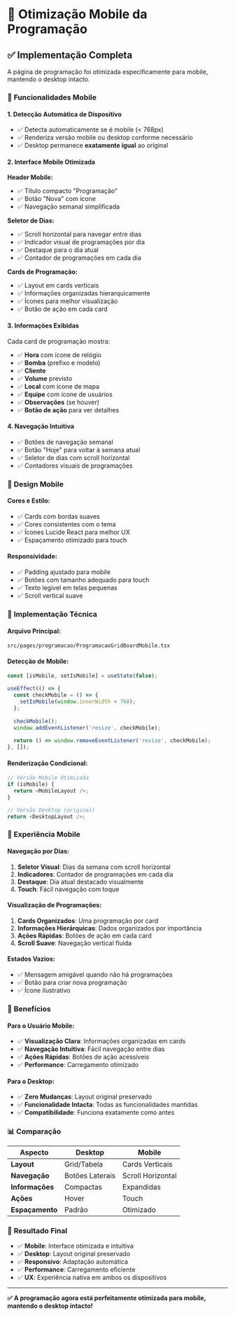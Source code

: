 # 📱 Otimização Mobile da Programação

## ✅ **Implementação Completa**

A página de programação foi otimizada especificamente para mobile, mantendo o desktop intacto.

### 🎯 **Funcionalidades Mobile**

#### **1. Detecção Automática de Dispositivo**
- ✅ Detecta automaticamente se é mobile (< 768px)
- ✅ Renderiza versão mobile ou desktop conforme necessário
- ✅ Desktop permanece **exatamente igual** ao original

#### **2. Interface Mobile Otimizada**

**Header Mobile:**
- ✅ Título compacto "Programação"
- ✅ Botão "Nova" com ícone
- ✅ Navegação semanal simplificada

**Seletor de Dias:**
- ✅ Scroll horizontal para navegar entre dias
- ✅ Indicador visual de programações por dia
- ✅ Destaque para o dia atual
- ✅ Contador de programações em cada dia

**Cards de Programação:**
- ✅ Layout em cards verticais
- ✅ Informações organizadas hierarquicamente
- ✅ Ícones para melhor visualização
- ✅ Botão de ação em cada card

#### **3. Informações Exibidas**

Cada card de programação mostra:
- ✅ **Hora** com ícone de relógio
- ✅ **Bomba** (prefixo e modelo)
- ✅ **Cliente**
- ✅ **Volume** previsto
- ✅ **Local** com ícone de mapa
- ✅ **Equipe** com ícone de usuários
- ✅ **Observações** (se houver)
- ✅ **Botão de ação** para ver detalhes

#### **4. Navegação Intuitiva**
- ✅ Botões de navegação semanal
- ✅ Botão "Hoje" para voltar à semana atual
- ✅ Seletor de dias com scroll horizontal
- ✅ Contadores visuais de programações

### 🎨 **Design Mobile**

#### **Cores e Estilo:**
- ✅ Cards com bordas suaves
- ✅ Cores consistentes com o tema
- ✅ Ícones Lucide React para melhor UX
- ✅ Espaçamento otimizado para touch

#### **Responsividade:**
- ✅ Padding ajustado para mobile
- ✅ Botões com tamanho adequado para touch
- ✅ Texto legível em telas pequenas
- ✅ Scroll vertical suave

### 🔧 **Implementação Técnica**

#### **Arquivo Principal:**
```
src/pages/programacao/ProgramacaoGridBoardMobile.tsx
```

#### **Detecção de Mobile:**
```typescript
const [isMobile, setIsMobile] = useState(false);

useEffect(() => {
  const checkMobile = () => {
    setIsMobile(window.innerWidth < 768);
  };
  
  checkMobile();
  window.addEventListener('resize', checkMobile);
  
  return () => window.removeEventListener('resize', checkMobile);
}, []);
```

#### **Renderização Condicional:**
```typescript
// Versão Mobile Otimizada
if (isMobile) {
  return <MobileLayout />;
}

// Versão Desktop (original)
return <DesktopLayout />;
```

### 📱 **Experiência Mobile**

#### **Navegação por Dias:**
1. **Seletor Visual**: Dias da semana com scroll horizontal
2. **Indicadores**: Contador de programações em cada dia
3. **Destaque**: Dia atual destacado visualmente
4. **Touch**: Fácil navegação com toque

#### **Visualização de Programações:**
1. **Cards Organizados**: Uma programação por card
2. **Informações Hierárquicas**: Dados organizados por importância
3. **Ações Rápidas**: Botões de ação em cada card
4. **Scroll Suave**: Navegação vertical fluida

#### **Estados Vazios:**
- ✅ Mensagem amigável quando não há programações
- ✅ Botão para criar nova programação
- ✅ Ícone ilustrativo

### 🚀 **Benefícios**

#### **Para o Usuário Mobile:**
- ✅ **Visualização Clara**: Informações organizadas em cards
- ✅ **Navegação Intuitiva**: Fácil navegação entre dias
- ✅ **Ações Rápidas**: Botões de ação acessíveis
- ✅ **Performance**: Carregamento otimizado

#### **Para o Desktop:**
- ✅ **Zero Mudanças**: Layout original preservado
- ✅ **Funcionalidade Intacta**: Todas as funcionalidades mantidas
- ✅ **Compatibilidade**: Funciona exatamente como antes

### 📊 **Comparação**

| Aspecto | Desktop | Mobile |
|---------|---------|--------|
| **Layout** | Grid/Tabela | Cards Verticais |
| **Navegação** | Botões Laterais | Scroll Horizontal |
| **Informações** | Compactas | Expandidas |
| **Ações** | Hover | Touch |
| **Espaçamento** | Padrão | Otimizado |

### 🎯 **Resultado Final**

- ✅ **Mobile**: Interface otimizada e intuitiva
- ✅ **Desktop**: Layout original preservado
- ✅ **Responsivo**: Adaptação automática
- ✅ **Performance**: Carregamento eficiente
- ✅ **UX**: Experiência nativa em ambos os dispositivos

---

**✅ A programação agora está perfeitamente otimizada para mobile, mantendo o desktop intacto!**
